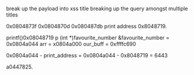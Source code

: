 break up the payload into xss
title
breaking up the query amongst multiple titles

0x0804873f
0x0804870d
0x080487db
print address 0x8048719.

printf()0x08048719
p (int *)favourite_number
&favourite_number = 0x0804a044
arr = x0804a000
our_buff = 0xffffc690

0x0804a044 - print_address = 0x0804a044 - 0x8048719 = 6443

a0447825.
